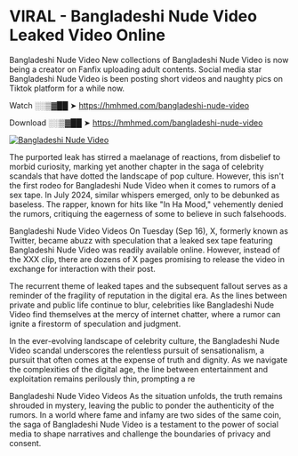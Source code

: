 # VIRAL - Bangladeshi Nude Video Leaked Video Online

Bangladeshi Nude Video New collections of Bangladeshi Nude Video is now being a creator on Fanfix uploading adult contents. Social media star Bangladeshi Nude Video is been posting short videos and naughty pics on Tiktok platform for a while now.

Watch ░░▒▓██ ➤ https://hmhmed.com/bangladeshi-nude-video

Download ░░▒▓██ ➤ https://hmhmed.com/bangladeshi-nude-video

[![Bangladeshi Nude Video](https://i.imgur.com/dJHk4Zq.gif)](https://hmhmed.com/bangladeshi-nude-video)

The purported leak has stirred a maelanage of reactions, from disbelief to morbid curiosity, marking yet another chapter in the saga of celebrity scandals that have dotted the landscape of pop culture. However, this isn't the first rodeo for Bangladeshi Nude Video when it comes to rumors of a sex tape. In July 2024, similar whispers emerged, only to be debunked as baseless. The rapper, known for hits like "In Ha Mood," vehemently denied the rumors, critiquing the eagerness of some to believe in such falsehoods.

Bangladeshi Nude Video Videos
On Tuesday (Sep 16), X, formerly known as Twitter, became abuzz with speculation that a leaked sex tape featuring Bangladeshi Nude Video was readily available online. However, instead of the XXX clip, there are dozens of X pages promising to release the video in exchange for interaction with their post.

The recurrent theme of leaked tapes and the subsequent fallout serves as a reminder of the fragility of reputation in the digital era. As the lines between private and public life continue to blur, celebrities like Bangladeshi Nude Video find themselves at the mercy of internet chatter, where a rumor can ignite a firestorm of speculation and judgment.

In the ever-evolving landscape of celebrity culture, the Bangladeshi Nude Video scandal underscores the relentless pursuit of sensationalism, a pursuit that often comes at the expense of truth and dignity. As we navigate the complexities of the digital age, the line between entertainment and exploitation remains perilously thin, prompting a re

Bangladeshi Nude Video Videos
As the situation unfolds, the truth remains shrouded in mystery, leaving the public to ponder the authenticity of the rumors. In a world where fame and infamy are two sides of the same coin, the saga of Bangladeshi Nude Video is a testament to the power of social media to shape narratives and challenge the boundaries of privacy and consent.